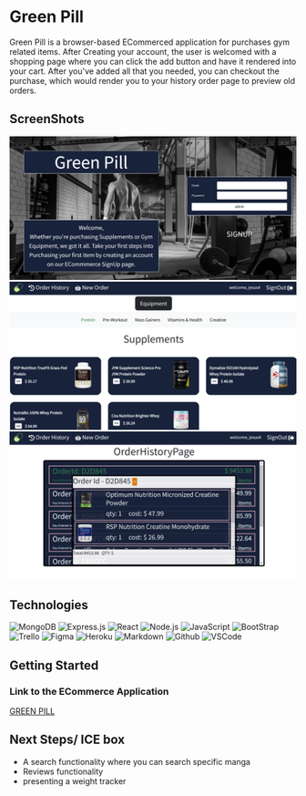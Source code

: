 # Green Pill

Green Pill is a browser-based ECommerced application for purchases gym related items. After Creating your account, the user is welcomed with a shopping page where you can click the add button and have it rendered into your cart. After you've added all that you needed, you can checkout the purchase, which would render you to your history order page to preview old orders.

## ScreenShots

![image](AuthPage.png)
![image](Neworderpage.png)
![image](historypage.png)

## Technologies
![MongoDB](https://img.shields.io/badge/MongoDB-4EA94B?style=for-the-badge&logo=mongodb&logoColor=white)
![Express.js](https://img.shields.io/badge/Express.js-404D59?style=for-the-badge)
![React](https://img.shields.io/badge/React-20232A?style=for-the-badge&logo=react&logoColor=61DAFB)
![Node.js](https://img.shields.io/badge/Node.js-43853D?style=for-the-badge&logo=node.js&logoColor=white)
![JavaScript](https://img.shields.io/badge/-JavaScript-05122A?style=flat&logo=javascript)
![BootStrap](https://img.shields.io/badge/Bootstrap-563D7C?style=for-the-badge&logo=bootstrap&logoColor=white)
![Trello](https://img.shields.io/badge/-Trello-05122A?style=flat&logo=trello)
![Figma](https://img.shields.io/badge/Figma-F24E1E?style=for-the-badge&logo=figma&logoColor=white)
![Heroku](https://img.shields.io/badge/-Heroku-05122A?style=flat&logo=heroku)
![Markdown](https://img.shields.io/badge/-Markdown-05122A?style=flat&logo=markdown)
![Github](https://img.shields.io/badge/-GitHub-05122A?style=flat&logo=github)
![VSCode](https://img.shields.io/badge/-VS_Code-05122A?style=flat&logo=visualstudio)

## Getting Started
### Link to the ECommerce Application
<a href="https://green-pill.herokuapp.com/orders/new" target="_blank">GREEN PILL</a>

## Next Steps/ ICE box

- A search functionality where you can search specific manga
- Reviews functionality
- presenting a weight tracker
